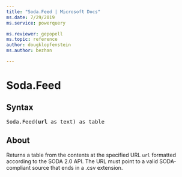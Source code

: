 ```yaml
---
title: "Soda.Feed | Microsoft Docs"
ms.date: 7/29/2019
ms.service: powerquery

ms.reviewer: gepopell
ms.topic: reference
author: dougklopfenstein
ms.author: bezhan

---
```

# Soda.Feed
  
## Syntax

<pre>
Soda.Feed(<b>url</b> as text) as table
</pre>
  
## About  
Returns a table from the contents at the specified URL `url` formatted according to the SODA 2.0 API. The URL must point to a valid SODA-compliant source that ends in a .csv extension.
